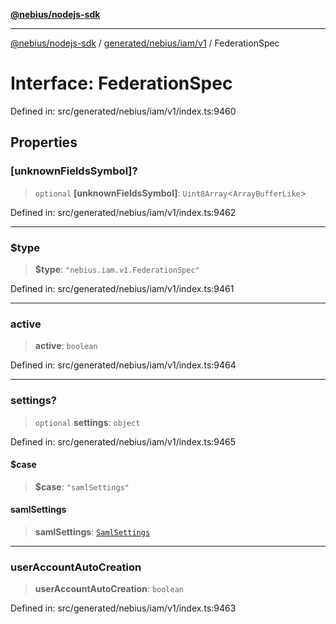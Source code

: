 [**@nebius/nodejs-sdk**](../../../../../README.md)

***

[@nebius/nodejs-sdk](../../../../../README.md) / [generated/nebius/iam/v1](../README.md) / FederationSpec

# Interface: FederationSpec

Defined in: src/generated/nebius/iam/v1/index.ts:9460

## Properties

### \[unknownFieldsSymbol\]?

> `optional` **\[unknownFieldsSymbol\]**: `Uint8Array`\<`ArrayBufferLike`\>

Defined in: src/generated/nebius/iam/v1/index.ts:9462

***

### $type

> **$type**: `"nebius.iam.v1.FederationSpec"`

Defined in: src/generated/nebius/iam/v1/index.ts:9461

***

### active

> **active**: `boolean`

Defined in: src/generated/nebius/iam/v1/index.ts:9464

***

### settings?

> `optional` **settings**: `object`

Defined in: src/generated/nebius/iam/v1/index.ts:9465

#### $case

> **$case**: `"samlSettings"`

#### samlSettings

> **samlSettings**: [`SamlSettings`](SamlSettings.md)

***

### userAccountAutoCreation

> **userAccountAutoCreation**: `boolean`

Defined in: src/generated/nebius/iam/v1/index.ts:9463
